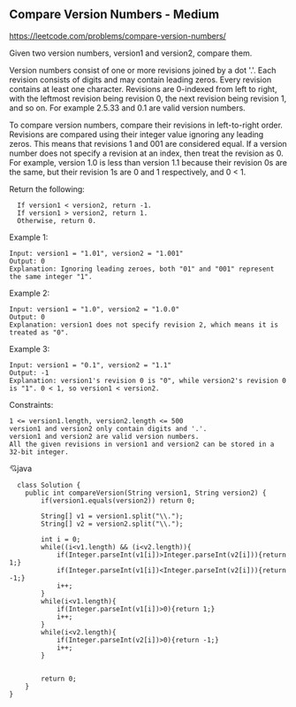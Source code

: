 ## Compare Version Numbers - Medium
https://leetcode.com/problems/compare-version-numbers/

Given two version numbers, version1 and version2, compare them.

Version numbers consist of one or more revisions joined by a dot '.'. Each revision consists of digits and may contain leading zeros. Every revision contains at least one character. Revisions are 0-indexed from left to right, with the leftmost revision being revision 0, the next revision being revision 1, and so on. For example 2.5.33 and 0.1 are valid version numbers.

To compare version numbers, compare their revisions in left-to-right order. Revisions are compared using their integer value ignoring any leading zeros. This means that revisions 1 and 001 are considered equal. If a version number does not specify a revision at an index, then treat the revision as 0. For example, version 1.0 is less than version 1.1 because their revision 0s are the same, but their revision 1s are 0 and 1 respectively, and 0 < 1.

Return the following:

      If version1 < version2, return -1.
      If version1 > version2, return 1.
      Otherwise, return 0.

 

Example 1:

    Input: version1 = "1.01", version2 = "1.001"
    Output: 0
    Explanation: Ignoring leading zeroes, both "01" and "001" represent the same integer "1".

Example 2:

    Input: version1 = "1.0", version2 = "1.0.0"
    Output: 0
    Explanation: version1 does not specify revision 2, which means it is treated as "0".

Example 3:

    Input: version1 = "0.1", version2 = "1.1"
    Output: -1
    Explanation: version1's revision 0 is "0", while version2's revision 0 is "1". 0 < 1, so version1 < version2.

 

Constraints:

    1 <= version1.length, version2.length <= 500
    version1 and version2 only contain digits and '.'.
    version1 and version2 are valid version numbers.
    All the given revisions in version1 and version2 can be stored in a 32-bit integer.

  :cupid:java
  

      class Solution {
        public int compareVersion(String version1, String version2) {
            if(version1.equals(version2)) return 0;

            String[] v1 = version1.split("\\."); 
            String[] v2 = version2.split("\\.");

            int i = 0;
            while((i<v1.length) && (i<v2.length)){
                if(Integer.parseInt(v1[i])>Integer.parseInt(v2[i])){return 1;}
                if(Integer.parseInt(v1[i])<Integer.parseInt(v2[i])){return -1;}
                i++;
            }
            while(i<v1.length){
                if(Integer.parseInt(v1[i])>0){return 1;}
                i++;
            }
            while(i<v2.length){
                if(Integer.parseInt(v2[i])>0){return -1;}
                i++;
            }


            return 0;
        }
    }
  
